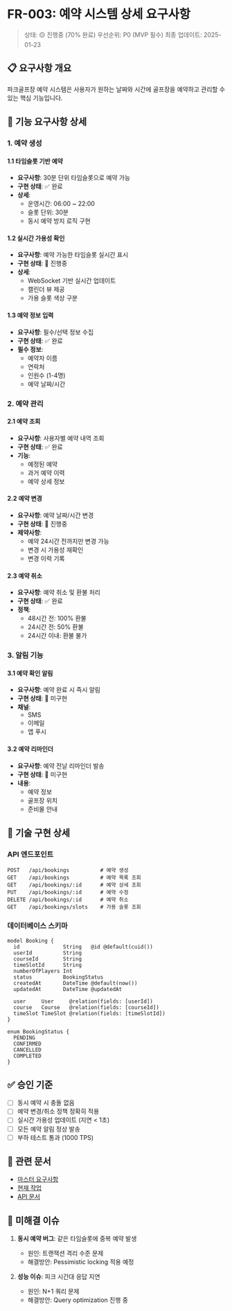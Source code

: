 # FR-003: 예약 시스템 상세 요구사항

> 상태: 🟡 진행중 (70% 완료)
> 우선순위: P0 (MVP 필수)
> 최종 업데이트: 2025-01-23

## 📋 요구사항 개요

파크골프장 예약 시스템은 사용자가 원하는 날짜와 시간에 골프장을 예약하고 관리할 수 있는 핵심 기능입니다.

## 🎯 기능 요구사항 상세

### 1. 예약 생성

#### 1.1 타임슬롯 기반 예약
- **요구사항**: 30분 단위 타임슬롯으로 예약 가능
- **구현 상태**: ✅ 완료
- **상세**:
  - 운영시간: 06:00 ~ 22:00
  - 슬롯 단위: 30분
  - 동시 예약 방지 로직 구현

#### 1.2 실시간 가용성 확인
- **요구사항**: 예약 가능한 타임슬롯 실시간 표시
- **구현 상태**: 🔄 진행중
- **상세**:
  - WebSocket 기반 실시간 업데이트
  - 캘린더 뷰 제공
  - 가용 슬롯 색상 구분

#### 1.3 예약 정보 입력
- **요구사항**: 필수/선택 정보 수집
- **구현 상태**: ✅ 완료
- **필수 정보**:
  - 예약자 이름
  - 연락처
  - 인원수 (1-4명)
  - 예약 날짜/시간

### 2. 예약 관리

#### 2.1 예약 조회
- **요구사항**: 사용자별 예약 내역 조회
- **구현 상태**: ✅ 완료
- **기능**:
  - 예정된 예약
  - 과거 예약 이력
  - 예약 상세 정보

#### 2.2 예약 변경
- **요구사항**: 예약 날짜/시간 변경
- **구현 상태**: 🔄 진행중
- **제약사항**:
  - 예약 24시간 전까지만 변경 가능
  - 변경 시 가용성 재확인
  - 변경 이력 기록

#### 2.3 예약 취소
- **요구사항**: 예약 취소 및 환불 처리
- **구현 상태**: ✅ 완료
- **정책**:
  - 48시간 전: 100% 환불
  - 24시간 전: 50% 환불
  - 24시간 이내: 환불 불가

### 3. 알림 기능

#### 3.1 예약 확인 알림
- **요구사항**: 예약 완료 시 즉시 알림
- **구현 상태**: 🔴 미구현
- **채널**:
  - SMS
  - 이메일
  - 앱 푸시

#### 3.2 예약 리마인더
- **요구사항**: 예약 전날 리마인더 발송
- **구현 상태**: 🔴 미구현
- **내용**:
  - 예약 정보
  - 골프장 위치
  - 준비물 안내

## 🔧 기술 구현 상세

### API 엔드포인트
```
POST   /api/bookings          # 예약 생성
GET    /api/bookings          # 예약 목록 조회
GET    /api/bookings/:id      # 예약 상세 조회
PUT    /api/bookings/:id      # 예약 수정
DELETE /api/bookings/:id      # 예약 취소
GET    /api/bookings/slots    # 가용 슬롯 조회
```

### 데이터베이스 스키마
```prisma
model Booking {
  id              String   @id @default(cuid())
  userId          String
  courseId        String
  timeSlotId      String
  numberOfPlayers Int
  status          BookingStatus
  createdAt       DateTime @default(now())
  updatedAt       DateTime @updatedAt
  
  user     User     @relation(fields: [userId])
  course   Course   @relation(fields: [courseId])
  timeSlot TimeSlot @relation(fields: [timeSlotId])
}

enum BookingStatus {
  PENDING
  CONFIRMED
  CANCELLED
  COMPLETED
}
```

## ✅ 승인 기준

- [ ] 동시 예약 시 충돌 없음
- [ ] 예약 변경/취소 정책 정확히 적용
- [ ] 실시간 가용성 업데이트 (지연 < 1초)
- [ ] 모든 예약 알림 정상 발송
- [ ] 부하 테스트 통과 (1000 TPS)

## 🔗 관련 문서

- [마스터 요구사항](../../../.claude/REQUIREMENTS.md#fr-003)
- [현재 작업](../../../.claude/TASKS.md#task-003)
- [API 문서](../../documentation/api/booking-api.md)

## 🚧 미해결 이슈

1. **동시 예약 버그**: 같은 타임슬롯에 중복 예약 발생
   - 원인: 트랜잭션 격리 수준 문제
   - 해결방안: Pessimistic locking 적용 예정

2. **성능 이슈**: 피크 시간대 응답 지연
   - 원인: N+1 쿼리 문제
   - 해결방안: Query optimization 진행 중